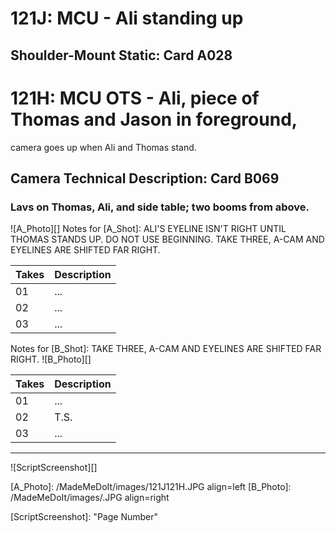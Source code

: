 # 121J: MCU - Ali standing up
## Shoulder-Mount Static: Card A028

# 121H: MCU OTS - Ali, piece of Thomas and Jason in foreground,
camera goes up when Ali and Thomas stand.
## Camera Technical Description: Card B069

### Lavs on Thomas, Ali, and side table; two booms from above.

![A_Photo][]
Notes for [A_Shot]: ALI'S EYELINE ISN'T RIGHT UNTIL THOMAS STANDS UP. DO NOT USE BEGINNING. TAKE THREE, A-CAM AND EYELINES ARE SHIFTED FAR RIGHT.

| Takes | Description |
|:---|:----|
| 01 | ... |
| 02 | ... |
| 03 | ... |

Notes for [B_Shot]: TAKE THREE, A-CAM AND EYELINES ARE SHIFTED FAR RIGHT.
![B_Photo][]

| Takes | Description |
|:---|:----|
| 01 | ... |
| 02 | T.S. |
| 03 | ... |

----

![ScriptScreenshot][]


[A_Photo]:  /MadeMeDoIt/images/121J121H.JPG align=left
[B_Photo]:  /MadeMeDoIt/images/.JPG align=right

[ScriptScreenshot]: "Page Number"